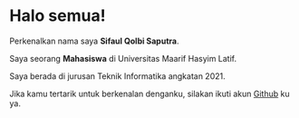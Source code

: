 # Halo semua! 

Perkenalkan nama saya **Sifaul Qolbi Saputra**.<br>

Saya seorang **Mahasiswa** di Universitas Maarif Hasyim Latif.<br>

Saya berada di jurusan Teknik Informatika angkatan 2021.<br>

Jika kamu tertarik untuk berkenalan denganku, silakan ikuti akun [Github](https://github.com/SifaulQolbiSaputra/) ku ya.
